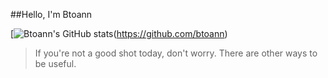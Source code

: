 ##Hello, I'm Btoann

[![Btoann's GitHub stats]([https://github-readme-stats.vercel.app/api?username=btoann&show_icons=true&&theme=dark#gh-dark-mode-only&hide_border=true])(https://github.com/btoann)

> If you're not a good shot today, don't worry.
> There are other ways to be useful.
